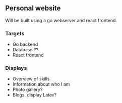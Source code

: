 ## Personal website

Will be built using a go webserver and react frontend.

### Targets

- Go backend
- Database ??
- React frontend

### Displays

- Overview of skills
- Information about who I am
- Photo gallery?
- Blogs, display Latex?

